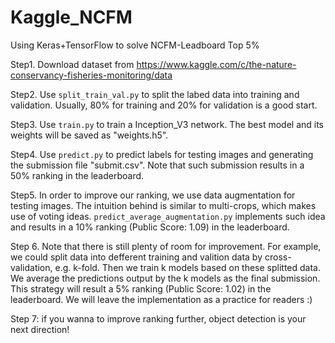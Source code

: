 # Kaggle_NCFM
Using Keras+TensorFlow to solve NCFM-Leadboard Top 5%

Step1. Download dataset from https://www.kaggle.com/c/the-nature-conservancy-fisheries-monitoring/data

Step2. Use ```split_train_val.py``` to split the labed data into training and validation. 
Usually, 80% for training and 20% for validation is a good start. 

Step3. Use ```train.py``` to train a Inception_V3 network. The best model and its weights will be saved as "weights.h5".

Step4. Use ```predict.py``` to predict labels for testing images and generating the submission file "submit.csv".
Note that such submission results in a 50% ranking in the leaderboard. 

Step5. In order to improve our ranking, we use data augmentation for testing images. The intuition behind is similar to multi-crops,
which makes use of voting ideas. ```predict_average_augmentation.py``` implements such idea and results in a 10% ranking (Public Score: 1.09) in the leaderboard.

Step 6. Note that there is still plenty of room for improvement. For example, we could split data into defferent training and valition
data by cross-validation, e.g. k-fold. Then we train k models based on these splitted data. We average the predictions output by the k models as the final submission. This strategy will result a 5% ranking (Public Score: 1.02) in the leaderboard. We will leave the implementation as a practice for readers :)

Step 7: if you wanna to improve ranking further, object detection is your next direction!
